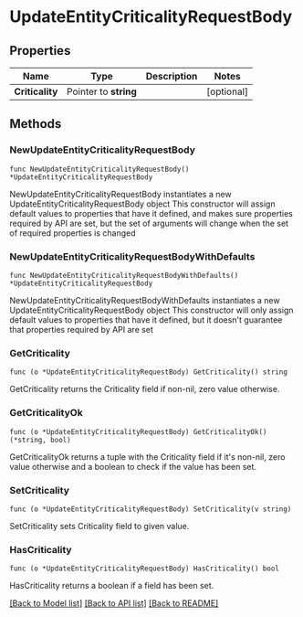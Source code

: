 # UpdateEntityCriticalityRequestBody

## Properties

Name | Type | Description | Notes
------------ | ------------- | ------------- | -------------
**Criticality** | Pointer to **string** |  | [optional] 

## Methods

### NewUpdateEntityCriticalityRequestBody

`func NewUpdateEntityCriticalityRequestBody() *UpdateEntityCriticalityRequestBody`

NewUpdateEntityCriticalityRequestBody instantiates a new UpdateEntityCriticalityRequestBody object
This constructor will assign default values to properties that have it defined,
and makes sure properties required by API are set, but the set of arguments
will change when the set of required properties is changed

### NewUpdateEntityCriticalityRequestBodyWithDefaults

`func NewUpdateEntityCriticalityRequestBodyWithDefaults() *UpdateEntityCriticalityRequestBody`

NewUpdateEntityCriticalityRequestBodyWithDefaults instantiates a new UpdateEntityCriticalityRequestBody object
This constructor will only assign default values to properties that have it defined,
but it doesn't guarantee that properties required by API are set

### GetCriticality

`func (o *UpdateEntityCriticalityRequestBody) GetCriticality() string`

GetCriticality returns the Criticality field if non-nil, zero value otherwise.

### GetCriticalityOk

`func (o *UpdateEntityCriticalityRequestBody) GetCriticalityOk() (*string, bool)`

GetCriticalityOk returns a tuple with the Criticality field if it's non-nil, zero value otherwise
and a boolean to check if the value has been set.

### SetCriticality

`func (o *UpdateEntityCriticalityRequestBody) SetCriticality(v string)`

SetCriticality sets Criticality field to given value.

### HasCriticality

`func (o *UpdateEntityCriticalityRequestBody) HasCriticality() bool`

HasCriticality returns a boolean if a field has been set.


[[Back to Model list]](../README.md#documentation-for-models) [[Back to API list]](../README.md#documentation-for-api-endpoints) [[Back to README]](../README.md)


